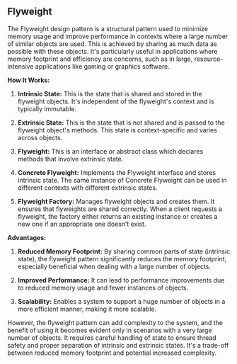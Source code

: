 ## Flyweight

The Flyweight design pattern is a structural pattern used to minimize memory usage and improve performance in contexts where a large number of similar objects are used. This is achieved by sharing as much data as possible with these objects. It's particularly useful in applications where memory footprint and efficiency are concerns, such as in large, resource-intensive applications like gaming or graphics software.

**How It Works:**

1. **Intrinsic State:** This is the state that is shared and stored in the flyweight objects. It's independent of the flyweight's context and is typically immutable.

2. **Extrinsic State:** This is the state that is not shared and is passed to the flyweight object's methods. This state is context-specific and varies across objects.

3. **Flyweight:** This is an interface or abstract class which declares methods that involve extrinsic state.

4. **Concrete Flyweight:** Implements the Flyweight interface and stores intrinsic state. The same instance of Concrete Flyweight can be used in different contexts with different extrinsic states.

5. **Flyweight Factory:** Manages flyweight objects and creates them. It ensures that flyweights are shared correctly. When a client requests a flyweight, the factory either returns an existing instance or creates a new one if an appropriate one doesn’t exist.

**Advantages:**

1. **Reduced Memory Footprint:** By sharing common parts of state (intrinsic state), the flyweight pattern significantly reduces the memory footprint, especially beneficial when dealing with a large number of objects.

2. **Improved Performance:** It can lead to performance improvements due to reduced memory usage and fewer instances of objects.

3. **Scalability:** Enables a system to support a huge number of objects in a more efficient manner, making it more scalable.

However, the flyweight pattern can add complexity to the system, and the benefit of using it becomes evident only in scenarios with a very large number of objects. It requires careful handling of state to ensure thread safety and proper separation of intrinsic and extrinsic states. It's a trade-off between reduced memory footprint and potential increased complexity.